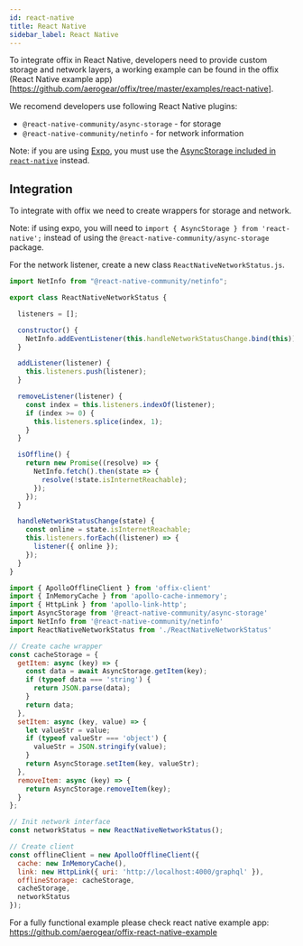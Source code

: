 ```yaml
---
id: react-native
title: React Native
sidebar_label: React Native
---
```


To integrate offix in React Native, developers need to provide custom storage and network layers,
a working example can be found in the offix (React Native example app)[https://github.com/aerogear/offix/tree/master/examples/react-native].

We recomend developers use following React Native plugins:

- `@react-native-community/async-storage` - for storage
- `@react-native-community/netinfo` - for network information

Note: if you are using [Expo](https://expo.io/), you must use the [AsyncStorage included in `react-native`](https://facebook.github.io/react-native/docs/asyncstorage) instead.

## Integration

To integrate with offix we need to create wrappers for storage and network.

Note: if using expo, you will need to `import { AsyncStorage } from 'react-native';` instead of using the `@react-native-community/async-storage` package.

For the network listener, create a new class `ReactNativeNetworkStatus.js`.

```js
import NetInfo from "@react-native-community/netinfo";

export class ReactNativeNetworkStatus {

  listeners = [];

  constructor() {
    NetInfo.addEventListener(this.handleNetworkStatusChange.bind(this));
  }

  addListener(listener) {
    this.listeners.push(listener);
  }

  removeListener(listener) {
    const index = this.listeners.indexOf(listener);
    if (index >= 0) {
      this.listeners.splice(index, 1);
    }
  }

  isOffline() {
    return new Promise((resolve) => {
      NetInfo.fetch().then(state => {
        resolve(!state.isInternetReachable);
      });
    });
  }

  handleNetworkStatusChange(state) {
    const online = state.isInternetReachable;
    this.listeners.forEach((listener) => {
      listener({ online });
    });
  }
}
```

```js
import { ApolloOfflineClient } from 'offix-client'
import { InMemoryCache } from 'apollo-cache-inmemory';
import { HttpLink } from 'apollo-link-http';
import AsyncStorage from '@react-native-community/async-storage'
import NetInfo from '@react-native-community/netinfo'
import ReactNativeNetworkStatus from './ReactNativeNetworkStatus'

// Create cache wrapper
const cacheStorage = {
  getItem: async (key) => {
    const data = await AsyncStorage.getItem(key);
    if (typeof data === 'string') {
      return JSON.parse(data);
    }
    return data;
  },
  setItem: async (key, value) => {
    let valueStr = value;
    if (typeof valueStr === 'object') {
      valueStr = JSON.stringify(value);
    }
    return AsyncStorage.setItem(key, valueStr);
  },
  removeItem: async (key) => {
    return AsyncStorage.removeItem(key);
  }
};

// Init network interface
const networkStatus = new ReactNativeNetworkStatus();

// Create client
const offlineClient = new ApolloOfflineClient({
  cache: new InMemoryCache(),
  link: new HttpLink({ uri: 'http://localhost:4000/graphql' }),
  offlineStorage: cacheStorage,
  cacheStorage,
  networkStatus
});
```

For a fully functional example please check react native example app:
https://github.com/aerogear/offix-react-native-example
